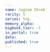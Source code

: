 ```yaml
---
name: Jaglom Shrek
rarity: 5
series: tng
memory_alpha:
bigbook_tier: -1
in_portal: true
date:
published: true
---
```



